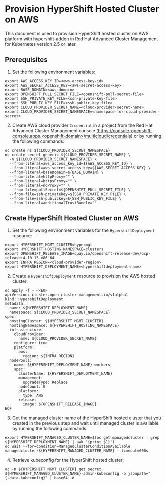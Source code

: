 # Provision HyperShift Hosted Cluster on AWS

This document is used to provision HyperShift hosted cluster on AWS platform with hypershift-addon in Red Hat Advanced Cluster Management for Kubernetes version 2.5 or later.

## Prerequisites

1. Set the following environment variables:

```
export AWS_ACCESS_KEY_ID=<aws-access-key-id>
export AWS_SECRET_ACCESS_KEY=<aws-secret-access-key>
export BASE_DOMAIN=<aws-domain>
export OPENSHIFT_PULL_SECRET_FILE=<openshift-pull-secret-file>
export SSH_PRIVATE_KEY_FILE=<ssh-private-key-file>
export SSH_PUBLIC_KEY_FILE=<ssh-public-key-file>
export CLOUD_PROVIDER_SECRET_NAME=<cloud-provider-secret-name>
export CLOUD_PROVIDER_SECRET_NAMESPACE=<namespace-for-cloud-provider-secret>
```

2. Create AWS cloud provider `Credential` in a project from the Red Hat Advanced Cluster Management console (https://console-openshift-console.apps.<openshift-domain>/multicloud/credentials) or by running the following commands:

```
oc create ns ${CLOUD_PROVIDER_SECRET_NAMESPACE}
oc create secret generic ${CLOUD_PROVIDER_SECRET_NAME} \
  -n ${CLOUD_PROVIDER_SECRET_NAMESPACE} \
  --from-literal=aws_access_key_id=${AWS_ACCESS_KEY_ID} \
  --from-literal=aws_secret_access_key=${AWS_SECRET_ACCESS_KEY} \
  --from-literal=baseDomain=${BASE_DOMAIN} \
  --from-literal=httpProxy="" \
  --from-literal=httpsProxy="" \
  --from-literal=noProxy="" \
  --from-file=pullSecret=${OPENSHIFT_PULL_SECRET_FILE} \
  --from-file=ssh-privatekey=${SSH_PRIVATE_KEY_FILE} \
  --from-file=ssh-publickey=${SSH_PUBLIC_KEY_FILE} \
  --from-literal=additionalTrustBundle=""
```

## Create HyperShift Hosted Cluster on AWS

1. Set the following environment variables for the `HypershiftDeployment` resource:

```
export HYPERSHIFT_MGMT_CLUSTER=hypermgt
export HYPERSHIFT_HOSTING_NAMESPACE=clusters
export OPENSHIFT_RELEASE_IMAGE=quay.io/openshift-release-dev/ocp-release:4.10.15-x86_64
export INFRA_REGION=<cloud-provider-region>
export HYPERSHIFT_DEPLOYMENT_NAME=<hypershiftdeployment-name>
```

2. Create a `HypershiftDeployment` resource to provision the AWS hosted cluster:

```
oc apply -f - <<EOF
apiVersion: cluster.open-cluster-management.io/v1alpha1
kind: HypershiftDeployment
metadata:
  name: ${HYPERSHIFT_DEPLOYMENT_NAME}
  namespace: ${CLOUD_PROVIDER_SECRET_NAMESPACE}
spec:
  hostingCluster: ${HYPERSHIFT_MGMT_CLUSTER}
  hostingNamespace: ${HYPERSHIFT_HOSTING_NAMESPACE}
  infrastructure:
    cloudProvider:
      name: ${CLOUD_PROVIDER_SECRET_NAME}
    configure: true
    platform:
      aws:
        region: ${INFRA_REGION}
  nodePools:
  - name: ${HYPERSHIFT_DEPLOYMENT_NAME}-workers
    spec:
      clusterName: ${HYPERSHIFT_DEPLOYMENT_NAME}
      management:
        upgradeType: Replace
      nodeCount: 0
      platform:
        type: AWS
      release:
        image: ${OPENSHIFT_RELEASE_IMAGE}
EOF
```

3. Get the managed cluster name of the HyperShift hosted cluster that you created in the previous step and wait until managed cluster is available by running the following commands:

```
export HYPERSHIFT_MANAGED_CLUSTER_NAME=$(oc get managedcluster | grep ${HYPERSHIFT_DEPLOYMENT_NAME} | awk '{print $1}')
oc wait --for=condition=ManagedClusterConditionAvailable managedcluster/${HYPERSHIFT_MANAGED_CLUSTER_NAME} --timeout=600s
```

4. Retrieve kubeconfig for the HyperShift hosted cluster:

```
oc -n ${HYPERSHIFT_MGMT_CLUSTER} get secret ${HYPERSHIFT_MANAGED_CLUSTER_NAME}-admin-kubeconfig -o jsonpath="{.data.kubeconfig}" | base64 -d
```
